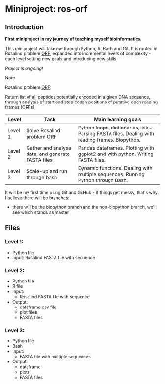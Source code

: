 # Miniproject: ros-orf
## Introduction
**First miniproject in my journey of teaching myself bioinformatics.**

This miniproject will take me through Python, R, Bash and Git.
It is rooted in Rosalind problem [ORF](https://rosalind.info/problems/orf/), expanded into incremental levels of complexity - each level setting new goals and introducing new skills.

*Project is ongoing!*


> [!NOTE]
> Rosalind problem [ORF](https://rosalind.info/problems/orf/):
> 
> Return list of all peptides potentially encoded in a given DNA sequence, through analysis of start and stop codon positions of putative open reading frames (ORFs).


| Level | Task | Main learning goals |
| ----- | ---- | -------------- |
| Level 1 | Solve Rosalind problem ORF | Python loops, dictionaries, lists... Parsing FASTA files. Dealing with reading frames. Biopython. |
| Level 2 | Gather and analyse data, and generate FASTA files | Pandas dataframes. Plotting with ggplot2 and with python. Writing FASTA files. |
| Level 3 | Scale-up and run through bash | Dynamic functions. Dealing with multiple sequences. Running Python through Bash. |

It will be my first time using Git and GitHub - if things get messy, that's why. I believe there will be branches:
- there will be the biopython branch and the non-biopython branch, we'll see which stands as master

## Files
### Level 1:
- Python file
- Input: Rosalind FASTA file with sequence
### Level 2:
- Python file
- R file
- Input:
  - Rosalind FASTA file with sequence
- Output:
  - dataframe csv file
  - plot files
  - FASTA files   
### Level 3:
- Python file
- Bash
- Input:
  - FASTA file with multiple sequences
- Output:
  - dataframe
  - plots
  - FASTA files
